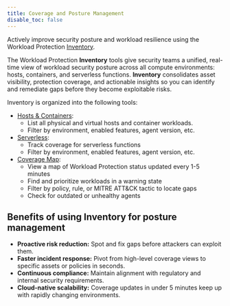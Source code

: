 ```yaml
---
title: Coverage and Posture Management
disable_toc: false
---
```


Actively improve security posture and workload resilience using the Workload Protection [Inventory][1].

The Workload Protection **Inventory** tools give security teams a unified, real-time view of workload security posture across all compute environments: hosts, containers, and serverless functions. **Inventory** consolidates asset visibility, protection coverage, and actionable insights so you can identify and remediate gaps before they become exploitable risks.

Inventory is organized into the following tools:

- [Hosts & Containers][1]:
  * List all physical and virtual hosts and container workloads.
  * Filter by environment, enabled features, agent version, etc.
- [Serverless][2]:
  * Track coverage for serverless functions
  * Filter by environment, enabled features, agent version, etc.
- [Coverage Map][3]:
  * View a map of Workload Protection status updated every 1-5 minutes
  * Find and prioritize workloads in a warning state
  * Filter by policy, rule, or MITRE ATT&CK tactic to locate gaps
  * Check for outdated or unhealthy agents

## Benefits of using Inventory for posture management

- **Proactive risk reduction:** Spot and fix gaps before attackers can exploit them.
- **Faster incident response:** Pivot from high-level coverage views to specific assets or policies in seconds.
- **Continuous compliance:** Maintain alignment with regulatory and internal security requirements.
- **Cloud-native scalability:** Coverage updates in under 5 minutes keep up with rapidly changing environments.

[1]: https://app.datadoghq.com/security/workload-protection/inventory/hosts
[2]: https://app.datadoghq.com/security/workload-protection/inventory/serverless
[3]: https://app.datadoghq.com/security/workload-protection/inventory/coverage
